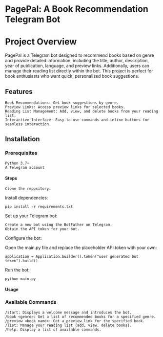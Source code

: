 # PagePal: A Book Recommendation Telegram Bot
# Project Overview

PagePal is a Telegram bot designed to recommend books based on genre and provide detailed information, including the title, author, description, year of publication, language, and preview links. Additionally, users can manage their reading list directly within the bot. This project is perfect for book enthusiasts who want quick, personalized book suggestions.

## Features

    Book Recommendations: Get book suggestions by genre.
    Preview Links: Access preview links for selected books.
    Reading List Management: Add, view, and delete books from your reading list.
    Interactive Interface: Easy-to-use commands and inline buttons for seamless interaction.

## Installation
### Prerequisites

    Python 3.7+
    A Telegram account

#### Steps

    Clone the repository:

    
Install dependencies:

    
    pip install -r requirements.txt

Set up your Telegram bot:

    Create a new bot using the BotFather on Telegram.
    Obtain the API token for your bot.

Configure the bot:

  Open the main.py file and replace the placeholder API token with your own:

    
    application = Application.builder().token("user generated bot token").build()

Run the bot:

    python main.py

#### Usage
### Available Commands

    /start: Displays a welcome message and introduces the bot.
    /book <genre>: Get a list of recommended books for a specified genre.
    /preview <book name>: Get a preview link for the specified book.
    /list: Manage your reading list (add, view, delete books).
    /help: Display a list of available commands.
